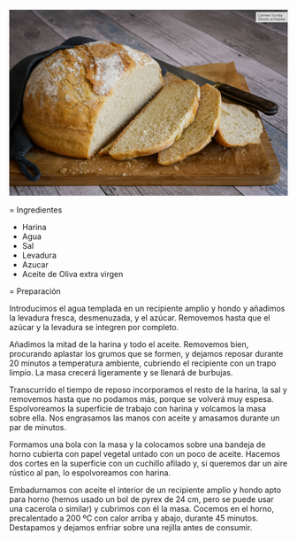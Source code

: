 ![P.A.N.](pan_photo.jpg)

= Ingredientes

- Harina
- Agua
- Sal
- Levadura
- Azucar
- Aceite de Oliva extra virgen

= Preparación

Introducimos el agua templada en un recipiente amplio y hondo y añadimos la levadura fresca, desmenuzada, y el azúcar. Removemos hasta que el azúcar y la levadura se integren por completo.

Añadimos la mitad de la harina y todo el aceite. Removemos bien, procurando aplastar los grumos que se formen, y dejamos reposar durante 20 minutos a temperatura ambiente, cubriendo el recipiente con un trapo limpio. La masa crecerá ligeramente y se llenará de burbujas.

Transcurrido el tiempo de reposo incorporamos el resto de la harina, la sal y removemos hasta que no podamos más, porque se volverá muy espesa. Espolvoreamos la superficie de trabajo con harina y volcamos la masa sobre ella. Nos engrasamos las manos con aceite y amasamos durante un par de minutos.

Formamos una bola con la masa y la colocamos sobre una bandeja de horno cubierta con papel vegetal untado con un poco de aceite. Hacemos dos cortes en la superficie con un cuchillo afilado y, si queremos dar un aire rústico al pan, lo espolvoreamos con harina.

Embadurnamos con aceite el interior de un recipiente amplio y hondo apto para horno (hemos usado un bol de pyrex de 24 cm, pero se puede usar una cacerola o similar) y cubrimos con él la masa. Cocemos en el horno, precalentado a 200 ºC con calor arriba y abajo, durante 45 minutos. Destapamos y dejamos enfriar sobre una rejilla antes de consumir.
